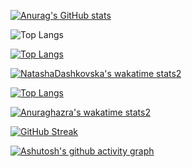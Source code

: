 [![Anurag's GitHub stats](https://github-readme-stats.vercel.app/api?username=NatashaDashkovska)](https://github.com/anuraghazra/github-readme-stats)

![Top Langs](https://github-readme-stats.vercel.app/api/top-langs/?username=NatashaDashkovska&langs_count=8&layout=compact)

[![Top Langs](https://github-readme-stats.vercel.app/api/top-langs/?username=NatashaDashkovska)](https://github.com/anuraghazra/github-readme-stats)

[![NatashaDashkovska's wakatime stats2](https://github-readme-stats.vercel.app/api/wakatime?username=@NatashaDashkovska)](https://github.com/anuraghazra/github-readme-stats)

[![Top Langs](https://github-readme-stats.vercel.app/api/top-langs/?username=NatashaDashkovska&layout=compact)](https://github.com/anuraghazra/github-readme-stats)

[![Anuraghazra's wakatime stats2](https://github-readme-stats.vercel.app/api/wakatime?username=@NatashaDashkovska)](https://github.com/anuraghazra/github-readme-stats)

[![GitHub Streak](https://github-readme-streak-stats.herokuapp.com/?user=NatashaDashkovska)](https://git.io/streak-stats)


[![Ashutosh's github activity graph](https://activity-graph.herokuapp.com/graph?NatashaDashkovska=Ashutosh00710)](https://github.com/ashutosh00710/github-readme-activity-graph)

